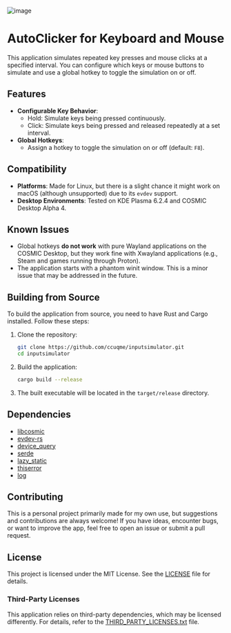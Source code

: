 ![image](https://github.com/user-attachments/assets/c7621d83-1e6b-45cf-bd51-609ebae1fd6c)

# AutoClicker for Keyboard and Mouse

This application simulates repeated key presses and mouse clicks at a specified interval. You can configure which keys or mouse buttons to simulate and use a global hotkey to toggle the simulation on or off. 

## Features

- **Configurable Key Behavior**:
  - Hold: Simulate keys being pressed continuously.
  - Click: Simulate keys being pressed and released repeatedly at a set interval.
- **Global Hotkeys**:
  - Assign a hotkey to toggle the simulation on or off (default: `F8`).

## Compatibility

- **Platforms**: Made for Linux, but there is a slight chance it might work on macOS (although unsupported) due to its `evdev` support.
- **Desktop Environments**: Tested on KDE Plasma 6.2.4 and COSMIC Desktop Alpha 4.

## Known Issues

- Global hotkeys **do not work** with pure Wayland applications on the COSMIC Desktop, but they work fine with Xwayland applications (e.g., Steam and games running through Proton).
- The application starts with a phantom winit window. This is a minor issue that may be addressed in the future.

## Building from Source

To build the application from source, you need to have Rust and Cargo installed. Follow these steps:

1. Clone the repository:
    ```sh
    git clone https://github.com/ccuqme/inputsimulator.git
    cd inputsimulator
    ```

2. Build the application:
    ```sh
    cargo build --release
    ```

3. The built executable will be located in the `target/release` directory.

## Dependencies

- [libcosmic](https://github.com/pop-os/libcosmic)
- [evdev-rs](https://crates.io/crates/evdev-rs)
- [device_query](https://crates.io/crates/device_query)
- [serde](https://crates.io/crates/serde)
- [lazy_static](https://crates.io/crates/lazy_static)
- [thiserror](https://crates.io/crates/thiserror)
- [log](https://crates.io/crates/log)

## Contributing

This is a personal project primarily made for my own use, but suggestions and contributions are always welcome! If you have ideas, encounter bugs, or want to improve the app, feel free to open an issue or submit a pull request.

## License

This project is licensed under the MIT License. See the [LICENSE](LICENSE) file for details.

### Third-Party Licenses

This application relies on third-party dependencies, which may be licensed differently. For details, refer to the [THIRD_PARTY_LICENSES.txt](THIRD_PARTY_LICENSES.txt) file.
